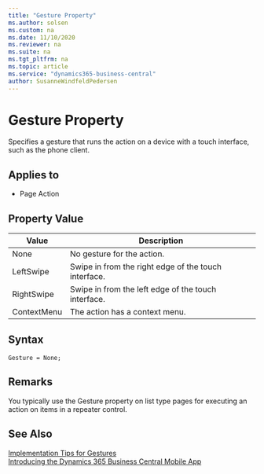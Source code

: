 ```yaml
---
title: "Gesture Property"
ms.author: solsen
ms.custom: na
ms.date: 11/10/2020
ms.reviewer: na
ms.suite: na
ms.tgt_pltfrm: na
ms.topic: article
ms.service: "dynamics365-business-central"
author: SusanneWindfeldPedersen
---
```

[//]: # (START>DO_NOT_EDIT)
[//]: # (IMPORTANT:Do not edit any of the content between here and the END>DO_NOT_EDIT.)
[//]: # (Any modifications should be made in the .xml files in the ModernDev repo.)
# Gesture Property
Specifies a gesture that runs the action on a device with a touch interface, such as the phone client.

## Applies to
-   Page Action

## Property Value

|Value|Description|
|-----------|---------------------------------------|
|None|No gesture for the action.|
|LeftSwipe|Swipe in from the right edge of the touch interface.|
|RightSwipe|Swipe in from the left edge of the touch interface.|
|ContextMenu|The action has a context menu.|
[//]: # (IMPORTANT: END>DO_NOT_EDIT)

## Syntax

```AL
Gesture = None;
```

## Remarks

You typically use the Gesture property on list type pages for executing an action on items in a repeater control.

## See Also

[Implementation Tips for Gestures](devenv-implementation-tips-gestures-property.md)  
[Introducing the Dynamics 365 Business Central Mobile App](../devenv-introducing-business-central-mobile-app.md)   